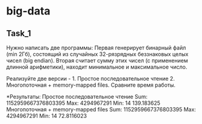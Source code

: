# big-data

## Task_1
Нужно написать две программы: Первая генерирует бинарный файл (min 2Гб), состоящий из случайных 32-рязрядных беззнаковых целых чисел (big endian). Вторая считает сумму этих чисел (с применением длинной арифметики), находит минимальное и максимальное число.

Реализуйте две версии - 1. Простое последовательное чтение 2. Многопоточная + memory-mapped files. Сравните время работы.

*Результаты:
Простое последовательное чтение
Sum: 1152959667376803395
Max: 4294967291
Min: 14
139.183625
Многопоточная + memory-mapped files
Sum: 1152959667376803395
Max: 4294967291
Min: 14
72.8116023
